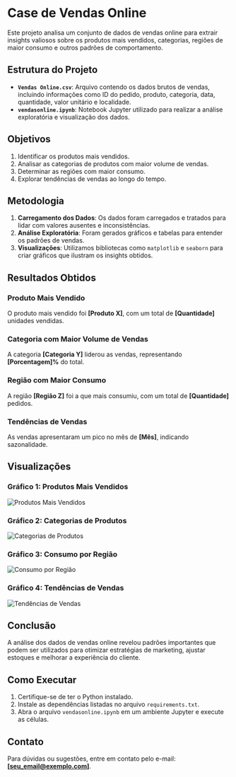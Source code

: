 # Case de Vendas Online

Este projeto analisa um conjunto de dados de vendas online para extrair insights valiosos sobre os produtos mais vendidos, categorias, regiões de maior consumo e outros padrões de comportamento.

## Estrutura do Projeto

- **`Vendas Online.csv`**: Arquivo contendo os dados brutos de vendas, incluindo informações como ID do pedido, produto, categoria, data, quantidade, valor unitário e localidade.
- **`vendasonline.ipynb`**: Notebook Jupyter utilizado para realizar a análise exploratória e visualização dos dados.

## Objetivos

1. Identificar os produtos mais vendidos.
2. Analisar as categorias de produtos com maior volume de vendas.
3. Determinar as regiões com maior consumo.
4. Explorar tendências de vendas ao longo do tempo.

## Metodologia

1. **Carregamento dos Dados**: Os dados foram carregados e tratados para lidar com valores ausentes e inconsistências.
2. **Análise Exploratória**: Foram gerados gráficos e tabelas para entender os padrões de vendas.
3. **Visualizações**: Utilizamos bibliotecas como `matplotlib` e `seaborn` para criar gráficos que ilustram os insights obtidos.

## Resultados Obtidos

### Produto Mais Vendido
O produto mais vendido foi **[Produto X]**, com um total de **[Quantidade]** unidades vendidas.

### Categoria com Maior Volume de Vendas
A categoria **[Categoria Y]** liderou as vendas, representando **[Porcentagem]%** do total.

### Região com Maior Consumo
A região **[Região Z]** foi a que mais consumiu, com um total de **[Quantidade]** pedidos.

### Tendências de Vendas
As vendas apresentaram um pico no mês de **[Mês]**, indicando sazonalidade.

## Visualizações

### Gráfico 1: Produtos Mais Vendidos
![Produtos Mais Vendidos](./imagens/produtos_mais_vendidos.png)

### Gráfico 2: Categorias de Produtos
![Categorias de Produtos](./imagens/categorias_produtos.png)

### Gráfico 3: Consumo por Região
![Consumo por Região](./imagens/consumo_por_regiao.png)

### Gráfico 4: Tendências de Vendas
![Tendências de Vendas](./imagens/tendencias_vendas.png)

## Conclusão

A análise dos dados de vendas online revelou padrões importantes que podem ser utilizados para otimizar estratégias de marketing, ajustar estoques e melhorar a experiência do cliente.

## Como Executar

1. Certifique-se de ter o Python instalado.
2. Instale as dependências listadas no arquivo `requirements.txt`.
3. Abra o arquivo `vendasonline.ipynb` em um ambiente Jupyter e execute as células.

## Contato

Para dúvidas ou sugestões, entre em contato pelo e-mail: **[seu_email@exemplo.com]**.